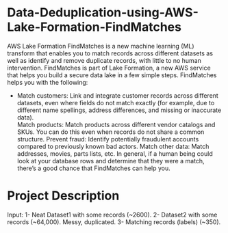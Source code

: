 # Data-Deduplication-using-AWS-Lake-Formation-FindMatches

AWS Lake Formation FindMatches is a new machine learning (ML) transform that enables you to match records across different datasets as well as identify and remove duplicate records, with little to no human intervention. FindMatches is part of Lake Formation, a new AWS service that helps you build a secure data lake in a few simple steps.
FindMatches helps you with the following:
<uL><li>Match customers: Link and integrate customer records across different datasets, even where fields do not match exactly (for example, due to different name spellings, address differences, and missing or inaccurate data).</li>
Match products: Match products across different vendor catalogs and SKUs. You can do this even when records do not share a common structure.
Prevent fraud: Identify potentially fraudulent accounts compared to previously known bad actors.</li>
Match other data: Match addresses, movies, parts lists, etc. In general, if a human being could look at your database rows and determine that they were a match, there’s a good chance that FindMatches can help you.</li></ul>

# Project Description<br>
Input:
1- Neat Dataset1 with some records (~2600).
2- Dataset2 with some records (~64,000). Messy,
duplicated.
3- Matching records (labels) (~350).

